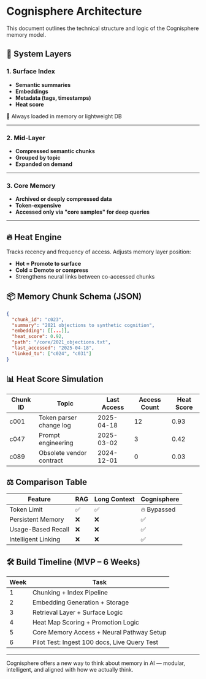 # Cognisphere Architecture

This document outlines the technical structure and logic of the Cognisphere memory model.

## 🧱 System Layers

### 1. Surface Index
- **Semantic summaries**
- **Embeddings**
- **Metadata (tags, timestamps)**
- **Heat score**

🧠 Always loaded in memory or lightweight DB

---

### 2. Mid-Layer
- **Compressed semantic chunks**
- **Grouped by topic**
- **Expanded on demand**

---

### 3. Core Memory
- **Archived or deeply compressed data**
- **Token-expensive**
- **Accessed only via "core samples" for deep queries**

---

## 🔥 Heat Engine

Tracks recency and frequency of access. Adjusts memory layer position:

- **Hot = Promote to surface**
- **Cold = Demote or compress**
- Strengthens neural links between co-accessed chunks

## 📦 Memory Chunk Schema (JSON)

```json
{
  "chunk_id": "c023",
  "summary": "2021 objections to synthetic cognition",
  "embedding": [[...]],
  "heat_score": 0.92,
  "path": "/core/2021_objections.txt",
  "last_accessed": "2025-04-18",
  "linked_to": ["c024", "c031"]
}
```

## 📊 Heat Score Simulation

| Chunk ID | Topic                      | Last Access     | Access Count | Heat Score |
|----------|----------------------------|------------------|--------------|------------|
| c001     | Token parser change log    | 2025-04-18       | 12           | 0.93       |
| c047     | Prompt engineering         | 2025-03-02       | 3            | 0.42       |
| c089     | Obsolete vendor contract   | 2024-12-01       | 0            | 0.03       |

## ⚖️ Comparison Table

| Feature                  | RAG | Long Context | Cognisphere |
|--------------------------|-----|--------------|-------------|
| Token Limit              | ✅  | ✅           | 🔥 Bypassed |
| Persistent Memory        | ❌  | ❌           | ✅          |
| Usage-Based Recall       | ❌  | ❌           | ✅          |
| Intelligent Linking      | ❌  | ❌           | ✅          |

## 🛠️ Build Timeline (MVP – 6 Weeks)

| Week | Task                                         |
|------|----------------------------------------------|
| 1    | Chunking + Index Pipeline                    |
| 2    | Embedding Generation + Storage               |
| 3    | Retrieval Layer + Surface Logic              |
| 4    | Heat Map Scoring + Promotion Logic           |
| 5    | Core Memory Access + Neural Pathway Setup    |
| 6    | Pilot Test: Ingest 100 docs, Live Query Test |

---

Cognisphere offers a new way to think about memory in AI — modular, intelligent, and aligned with how we actually think.
